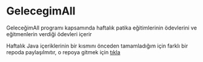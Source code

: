 # GelecegimAll

GeleceğimAll programı kapsamında haftalık patika eğitimlerinin ödevlerini ve eğitmenlerin verdiği ödevleri içerir

Haftalık Java içeriklerinin bir kısmını önceden tamamladığım için farklı bir repoda paylaşılmıtır, o repoya gitmek için [tıkla](https://github.com/karakuscem/java-exercises)